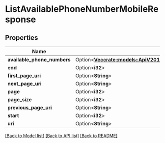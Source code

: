 # ListAvailablePhoneNumberMobileResponse

## Properties

Name | Type | Description | Notes
------------ | ------------- | ------------- | -------------
**available_phone_numbers** | Option<[**Vec<crate::models::ApiV2010AccountAvailablePhoneNumberCountryAvailablePhoneNumberMobile>**](api.v2010.account.available_phone_number_country.available_phone_number_mobile.md)> |  | [optional]
**end** | Option<**i32**> |  | [optional]
**first_page_uri** | Option<**String**> |  | [optional]
**next_page_uri** | Option<**String**> |  | [optional]
**page** | Option<**i32**> |  | [optional]
**page_size** | Option<**i32**> |  | [optional]
**previous_page_uri** | Option<**String**> |  | [optional]
**start** | Option<**i32**> |  | [optional]
**uri** | Option<**String**> |  | [optional]

[[Back to Model list]](../README.md#documentation-for-models) [[Back to API list]](../README.md#documentation-for-api-endpoints) [[Back to README]](../README.md)


